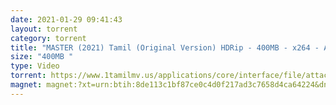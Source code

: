 ```yaml
---
date: 2021-01-29 09:41:43
layout: torrent
category: torrent
title: "MASTER (2021) Tamil (Original Version) HDRip - 400MB - x264 - AAC - ESub :"
size: "400MB "
type: Video
torrent: https://www.1tamilmv.us/applications/core/interface/file/attachment.php?id=72256
magnet: magnet:?xt=urn:btih:8de113c1bf87ce0c4d0f217ad3c7658d4ca64224&dn=www.1TamilMV.us%20-%20MASTER%20(2021)%20Tamil%20(UNCENSORED)%20HDRip%20-%20400MB%20-%20x264%20-%20AAC%20-%20ESub.mkv&tr=udp%3a%2f%2fp4p.arenabg.com%3a1337%2fannounce&tr=http%3a%2f%2fpow7.com%3a80%2fannounce&tr=udp%3a%2f%2ftracker.tiny-vps.com%3a6969%2fannounce&tr=http%3a%2f%2ftracker2.itzmx.com%3a6961%2fannounce&tr=udp%3a%2f%2f151.80.120.114%3a2710%2fannounce&tr=udp%3a%2f%2f9.rarbg.com%3a2790%2fannounce&tr=udp%3a%2f%2f9.rarbg.to%3a2740%2fannounce&tr=udp%3a%2f%2fopen.stealth.si%3a80%2fannounce&tr=udp%3a%2f%2ftracker.leechers-paradise.org%3a6969%2fannounce&tr=udp%3a%2f%2ftracker.opentrackr.org%3a1337%2fannounce&tr=http%3a%2f%2ft.nyaatracker.com%3a80%2fannounce
---
```

